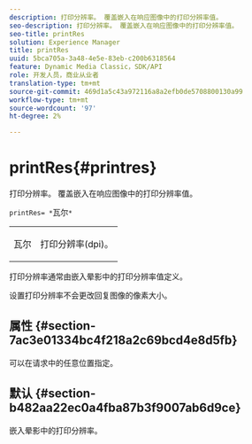 ```yaml
---
description: 打印分辨率。 覆盖嵌入在响应图像中的打印分辨率值。
seo-description: 打印分辨率。 覆盖嵌入在响应图像中的打印分辨率值。
seo-title: printRes
solution: Experience Manager
title: printRes
uuid: 5bca705a-3a48-4e5e-83eb-c200b6318564
feature: Dynamic Media Classic，SDK/API
role: 开发人员，商业从业者
translation-type: tm+mt
source-git-commit: 469d1a5c43a972116a8a2efb0de5708800130a99
workflow-type: tm+mt
source-wordcount: '97'
ht-degree: 2%

---
```



# printRes{#printres}

打印分辨率。 覆盖嵌入在响应图像中的打印分辨率值。

`printRes= *`瓦尔`*`

<table id="simpletable_3B5576DD070547538E74D4059B3E8251"> 
 <tr class="strow"> 
  <td class="stentry"> <p><span class="varname"> 瓦尔</span> </p> </td> 
  <td class="stentry"> <p>打印分辨率(dpi)。 </p></td> 
 </tr> 
</table>

打印分辨率通常由嵌入晕影中的打印分辨率值定义。

设置打印分辨率不会更改回复图像的像素大小。

## 属性 {#section-7ac3e01334bc4f218a2c69bcd4e8d5fb}

可以在请求中的任意位置指定。

## 默认 {#section-b482aa22ec0a4fba87b3f9007ab6d9ce}

嵌入晕影中的打印分辨率。
